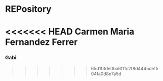 # REPository
<<<<<<< HEAD
Carmen Maria Fernandez Ferrer
=======
### Gabi 
>>>>>>> 65d1f3de0ba6f11c2f8d4445def504fa0d8e7a5d
